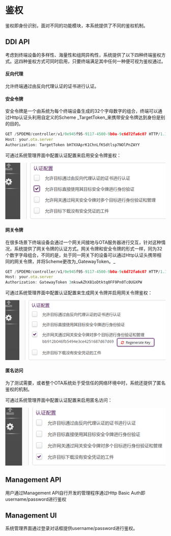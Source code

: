 # 鉴权

鉴权即身份识别，面对不同的功能模块，本系统提供了不同的鉴权机制。

## DDI API

考虑到终端设备的多样性、海量性和组网异构性，系统提供了以下四种终端鉴权方式。这四种鉴权方式可同时启用，只要终端满足其中任何一种便可视为鉴权通过。

#### 反向代理

允许终端通过由反向代理认证的证书进行认证。

#### 安全令牌

安全令牌是一个由系统为每个终端设备生成的32个字母数字的组合，终端可以通过Http认证头利用自定义的Scheme _TargetToken_来携带安全令牌达到身份是别的目的。

```js
GET /SPDEMO/controller/v1/0e945f95-9117-4500-9b0a-9c6d72fa6c07 HTTP/1.1
Host: your.ota.server
Authorization: TargetToken bH7XXAprK1ChnLfKSdtlsp7NOlPnZAYY
```

可通过系统管理界面中配置认证配置来启用安全令牌鉴权：

![](/assets/securitytoken.png)

#### 网关令牌

在很多场景下终端设备会通过一个网关间接地与OTA服务器进行交互，针对这种情况，系统提供了网关令牌的认证方式。网关令牌和安全令牌的形式一样，同为32个数字字母组合，不同的是，处于同一网关下的设备可以通过Http认证头携带相同的网关令牌，并将Scheme更改为_GatewayToken。_

```js
GET /SPDEMO/controller/v1/0e945f95-9117-4500-9b0a-9c6d72fa6c07 HTTP/1.1
Host: your.ota.server
Authorization: GatewayToken 3nkswAZhX81oDtktq0FF9Pn0Tc0UGXPW
```

可通过系统管理界面中配置认证配置来生成网关令牌并启用网关令牌鉴权：

![](/assets/gatewaytoken.png)

#### 匿名访问

为了测试需要，或者整个OTA系统处于受信任的网络环境中时，系统还提供了匿名鉴权的机制。

可通过系统管理界面中配置认证配置来启用匿名访问：

![](/assets/anonymous.png)

## Management API

用户通过Management API自行开发的管理程序通过Http Basic Auth即username/password进行鉴权

## Management UI

系统管理界面通过登录对话框提供username/password进行鉴权。


